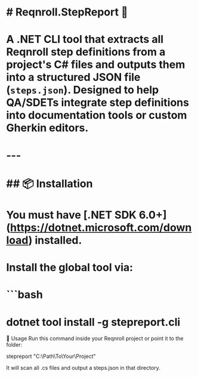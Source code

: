 # \# Reqnroll.StepReport 🧪

# 

# A .NET CLI tool that extracts all Reqnroll step definitions from a project's C# files and outputs them into a structured JSON file (`steps.json`). Designed to help QA/SDETs integrate step definitions into documentation tools or custom Gherkin editors.

# 

# ---

# 

# \## 📦 Installation

# 

# You must have \[.NET SDK 6.0+](https://dotnet.microsoft.com/download) installed.

# 

# Install the global tool via:

# 

# ```bash

# dotnet tool install -g stepreport.cli


🚀 Usage
Run this command inside your Reqnroll project or point it to the folder:

stepreport "C:\Path\To\Your\Project"

It will scan all .cs files and output a steps.json in that directory.

